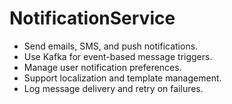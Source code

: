# NotificationService
- Send emails, SMS, and push notifications.
- Use Kafka for event-based message triggers.
- Manage user notification preferences.
- Support localization and template management.
- Log message delivery and retry on failures.
